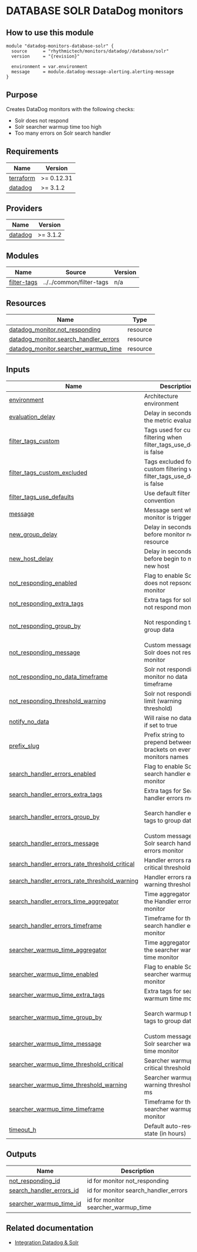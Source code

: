 # DATABASE SOLR DataDog monitors

## How to use this module

```hcl
module "datadog-monitors-database-solr" {
  source      = "rhythmictech/monitors/datadog//database/solr"
  version     = "{revision}"

  environment = var.environment
  message     = module.datadog-message-alerting.alerting-message
}

```

## Purpose

Creates DataDog monitors with the following checks:

- Solr does not respond
- Solr searcher warmup time too high
- Too many errors on Solr search handler

<!-- BEGIN_TF_DOCS -->
## Requirements

| Name | Version |
|------|---------|
| <a name="requirement_terraform"></a> [terraform](#requirement\_terraform) | >= 0.12.31 |
| <a name="requirement_datadog"></a> [datadog](#requirement\_datadog) | >= 3.1.2 |

## Providers

| Name | Version |
|------|---------|
| <a name="provider_datadog"></a> [datadog](#provider\_datadog) | >= 3.1.2 |

## Modules

| Name | Source | Version |
|------|--------|---------|
| <a name="module_filter-tags"></a> [filter-tags](#module\_filter-tags) | ../../common/filter-tags | n/a |

## Resources

| Name | Type |
|------|------|
| [datadog_monitor.not_responding](https://registry.terraform.io/providers/DataDog/datadog/latest/docs/resources/monitor) | resource |
| [datadog_monitor.search_handler_errors](https://registry.terraform.io/providers/DataDog/datadog/latest/docs/resources/monitor) | resource |
| [datadog_monitor.searcher_warmup_time](https://registry.terraform.io/providers/DataDog/datadog/latest/docs/resources/monitor) | resource |

## Inputs

| Name | Description | Type | Default | Required |
|------|-------------|------|---------|:--------:|
| <a name="input_environment"></a> [environment](#input\_environment) | Architecture environment | `string` | n/a | yes |
| <a name="input_evaluation_delay"></a> [evaluation\_delay](#input\_evaluation\_delay) | Delay in seconds for the metric evaluation | `number` | `15` | no |
| <a name="input_filter_tags_custom"></a> [filter\_tags\_custom](#input\_filter\_tags\_custom) | Tags used for custom filtering when filter\_tags\_use\_defaults is false | `string` | `"*"` | no |
| <a name="input_filter_tags_custom_excluded"></a> [filter\_tags\_custom\_excluded](#input\_filter\_tags\_custom\_excluded) | Tags excluded for custom filtering when filter\_tags\_use\_defaults is false | `string` | `""` | no |
| <a name="input_filter_tags_use_defaults"></a> [filter\_tags\_use\_defaults](#input\_filter\_tags\_use\_defaults) | Use default filter tags convention | `string` | `"true"` | no |
| <a name="input_message"></a> [message](#input\_message) | Message sent when a monitor is triggered | `any` | n/a | yes |
| <a name="input_new_group_delay"></a> [new\_group\_delay](#input\_new\_group\_delay) | Delay in seconds before monitor new resource | `number` | `300` | no |
| <a name="input_new_host_delay"></a> [new\_host\_delay](#input\_new\_host\_delay) | Delay in seconds before begin to monitor new host | `number` | `300` | no |
| <a name="input_not_responding_enabled"></a> [not\_responding\_enabled](#input\_not\_responding\_enabled) | Flag to enable Solr does not repsond monitor | `bool` | `true` | no |
| <a name="input_not_responding_extra_tags"></a> [not\_responding\_extra\_tags](#input\_not\_responding\_extra\_tags) | Extra tags for solr does not respond monitor | `list(string)` | `[]` | no |
| <a name="input_not_responding_group_by"></a> [not\_responding\_group\_by](#input\_not\_responding\_group\_by) | Not responding tags to group data | `list(string)` | <pre>[<br>  "instance"<br>]</pre> | no |
| <a name="input_not_responding_message"></a> [not\_responding\_message](#input\_not\_responding\_message) | Custom message for Solr does not respond monitor | `string` | `""` | no |
| <a name="input_not_responding_no_data_timeframe"></a> [not\_responding\_no\_data\_timeframe](#input\_not\_responding\_no\_data\_timeframe) | Solr not responding monitor no data timeframe | `number` | `10` | no |
| <a name="input_not_responding_threshold_warning"></a> [not\_responding\_threshold\_warning](#input\_not\_responding\_threshold\_warning) | Solr not responding limit (warning threshold) | `number` | `3` | no |
| <a name="input_notify_no_data"></a> [notify\_no\_data](#input\_notify\_no\_data) | Will raise no data alert if set to true | `bool` | `true` | no |
| <a name="input_prefix_slug"></a> [prefix\_slug](#input\_prefix\_slug) | Prefix string to prepend between brackets on every monitors names | `string` | `""` | no |
| <a name="input_search_handler_errors_enabled"></a> [search\_handler\_errors\_enabled](#input\_search\_handler\_errors\_enabled) | Flag to enable Solr search handler errors monitor | `bool` | `true` | no |
| <a name="input_search_handler_errors_extra_tags"></a> [search\_handler\_errors\_extra\_tags](#input\_search\_handler\_errors\_extra\_tags) | Extra tags for Search handler errors monitor | `list(string)` | `[]` | no |
| <a name="input_search_handler_errors_group_by"></a> [search\_handler\_errors\_group\_by](#input\_search\_handler\_errors\_group\_by) | Search handler errors tags to group datas | `list(string)` | <pre>[<br>  "instance"<br>]</pre> | no |
| <a name="input_search_handler_errors_message"></a> [search\_handler\_errors\_message](#input\_search\_handler\_errors\_message) | Custom message for Solr search handler errors monitor | `string` | `""` | no |
| <a name="input_search_handler_errors_rate_threshold_critical"></a> [search\_handler\_errors\_rate\_threshold\_critical](#input\_search\_handler\_errors\_rate\_threshold\_critical) | Handler errors rate critical threshold | `number` | `50` | no |
| <a name="input_search_handler_errors_rate_threshold_warning"></a> [search\_handler\_errors\_rate\_threshold\_warning](#input\_search\_handler\_errors\_rate\_threshold\_warning) | Handler errors rate warning threshold | `number` | `10` | no |
| <a name="input_search_handler_errors_time_aggregator"></a> [search\_handler\_errors\_time\_aggregator](#input\_search\_handler\_errors\_time\_aggregator) | Time aggregator for the Handler errors monitor | `string` | `"min"` | no |
| <a name="input_search_handler_errors_timeframe"></a> [search\_handler\_errors\_timeframe](#input\_search\_handler\_errors\_timeframe) | Timeframe for the search handler errors monitor | `string` | `"last_5m"` | no |
| <a name="input_searcher_warmup_time_aggregator"></a> [searcher\_warmup\_time\_aggregator](#input\_searcher\_warmup\_time\_aggregator) | Time aggregator for the searcher warmup time monitor | `string` | `"max"` | no |
| <a name="input_searcher_warmup_time_enabled"></a> [searcher\_warmup\_time\_enabled](#input\_searcher\_warmup\_time\_enabled) | Flag to enable Solr searcher warmup time monitor | `bool` | `true` | no |
| <a name="input_searcher_warmup_time_extra_tags"></a> [searcher\_warmup\_time\_extra\_tags](#input\_searcher\_warmup\_time\_extra\_tags) | Extra tags for searcher warmum time monitor | `list(string)` | `[]` | no |
| <a name="input_searcher_warmup_time_group_by"></a> [searcher\_warmup\_time\_group\_by](#input\_searcher\_warmup\_time\_group\_by) | Search warmup time tags to group datas | `list(string)` | <pre>[<br>  "instance"<br>]</pre> | no |
| <a name="input_searcher_warmup_time_message"></a> [searcher\_warmup\_time\_message](#input\_searcher\_warmup\_time\_message) | Custom message for Solr searcher warmup time monitor | `string` | `""` | no |
| <a name="input_searcher_warmup_time_threshold_critical"></a> [searcher\_warmup\_time\_threshold\_critical](#input\_searcher\_warmup\_time\_threshold\_critical) | Searcher warmup time critical threshold in ms | `number` | `5000` | no |
| <a name="input_searcher_warmup_time_threshold_warning"></a> [searcher\_warmup\_time\_threshold\_warning](#input\_searcher\_warmup\_time\_threshold\_warning) | Searcher warmup time warning threshold in ms | `number` | `2000` | no |
| <a name="input_searcher_warmup_time_timeframe"></a> [searcher\_warmup\_time\_timeframe](#input\_searcher\_warmup\_time\_timeframe) | Timeframe for the searcher warmup time monitor | `string` | `"last_5m"` | no |
| <a name="input_timeout_h"></a> [timeout\_h](#input\_timeout\_h) | Default auto-resolving state (in hours) | `number` | `0` | no |

## Outputs

| Name | Description |
|------|-------------|
| <a name="output_not_responding_id"></a> [not\_responding\_id](#output\_not\_responding\_id) | id for monitor not\_responding |
| <a name="output_search_handler_errors_id"></a> [search\_handler\_errors\_id](#output\_search\_handler\_errors\_id) | id for monitor search\_handler\_errors |
| <a name="output_searcher_warmup_time_id"></a> [searcher\_warmup\_time\_id](#output\_searcher\_warmup\_time\_id) | id for monitor searcher\_warmup\_time |
<!-- END_TF_DOCS -->
## Related documentation

 - [Integration Datadog & Solr](https://docs.datadoghq.com/integrations/solr/)
